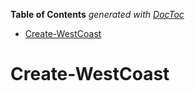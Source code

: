 <!-- START doctoc generated TOC please keep comment here to allow auto update -->
<!-- DON'T EDIT THIS SECTION, INSTEAD RE-RUN doctoc TO UPDATE -->
**Table of Contents**  *generated with [DocToc](https://github.com/thlorenz/doctoc)*

- [Create-WestCoast](#create-westcoast)

<!-- END doctoc generated TOC please keep comment here to allow auto update -->



# Create-WestCoast

